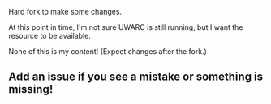 Hard fork to make some changes.

At this point in time, I'm not sure UWARC is still running, but I want the resource to be available.

None of this is my content! (Expect changes after the fork.)

## Add an issue if you see a mistake or something is missing!
